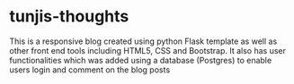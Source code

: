 # tunjis-thoughts
This is a responsive blog created using python Flask template as well as other front end tools including HTML5, CSS and Bootstrap.
It also has user functionalities which was added using a database (Postgres) to enable users login and comment on the blog posts
